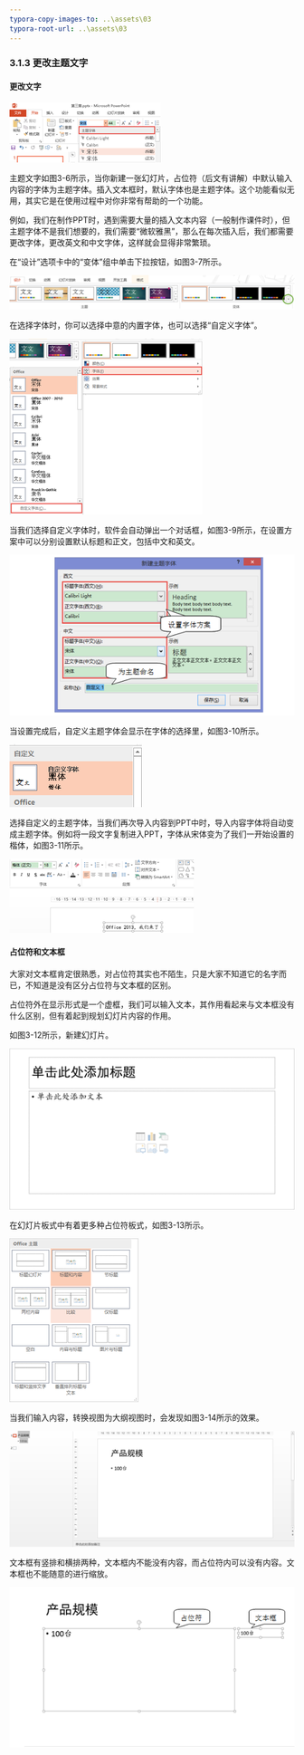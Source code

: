 ```yaml
---
typora-copy-images-to: ..\assets\03
typora-root-url: ..\assets\03
---
```


### 3.1.3  更改主题文字

#### 更改文字

![图3-6](/assets/03/image008.png)

主题文字如图3-6所示，当你新建一张幻灯片，占位符（后文有讲解）中默认输入内容的字体为主题字体。插入文本框时，默认字体也是主题字体。这个功能看似无用，其实它是在使用过程中对你非常有帮助的一个功能。

例如，我们在制作PPT时，遇到需要大量的插入文本内容（一般制作课件时），但主题字体不是我们想要的，我们需要“微软雅黑”，那么在每次插入后，我们都需要更改字体，更改英文和中文字体，这样就会显得非常繁琐。

在“设计”选项卡中的“变体”组中单击下拉按钮，如图3-7所示。

![图3-7](/assets/03/image009.png)

在选择字体时，你可以选择中意的内置字体，也可以选择“自定义字体”。

![图3-8](/assets/03/image010.png)

当我们选择自定义字体时，软件会自动弹出一个对话框，如图3-9所示，在设置方案中可以分别设置默认标题和正文，包括中文和英文。

![图3-9](/assets/03/1565873680731.png)

当设置完成后，自定义主题字体会显示在字体的选择里，如图3-10所示。

![图3-10](/assets/03/image014.png)

选择自定义的主题字体，当我们再次导入内容到PPT中时，导入内容字体将自动变成主题字体。例如将一段文字复制进入PPT，字体从宋体变为了我们一开始设置的楷体，如图3-11所示。

![图3-11](/assets/03/image015.png)

#### **占位符和文本框**

大家对文本框肯定很熟悉，对占位符其实也不陌生，只是大家不知道它的名字而已，不知道是没有区分占位符与文本框的区别。

占位符外在显示形式是一个虚框，我们可以输入文本，其作用看起来与文本框没有什么区别，但有着起到规划幻灯片内容的作用。

如图3-12所示，新建幻灯片。

![图3-12](/assets/03/image016.png)

在幻灯片板式中有着更多种占位符板式，如图3-13所示。

![图3-13](/assets/03/image017.png)

当我们输入内容，转换视图为大纲视图时，会发现如图3-14所示的效果。

![图3-14](/assets/03/image018.png)

文本框有竖排和横排两种，文本框内不能没有内容，而占位符内可以没有内容。文本框也不能随意的进行缩放。

![图3-15](/assets/03/1565873742768.png)

